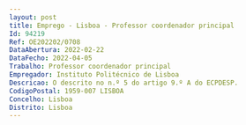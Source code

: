 ```yaml
--- 
layout: post
title: Emprego - Lisboa - Professor coordenador principal
Id: 94219
Ref: OE202202/0708
DataAbertura: 2022-02-22
DataFecho: 2022-04-05
Trabalho: Professor coordenador principal
Empregador: Instituto Politécnico de Lisboa
Descricao: O descrito no n.º 5 do artigo 9.º A do ECPDESP.
CodigoPostal: 1959-007 LISBOA
Concelho: Lisboa
Distrito: Lisboa
--- 
```


